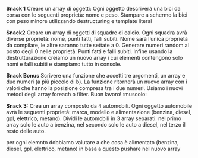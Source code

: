 **Snack 1**
Creare un array di oggetti:
Ogni oggetto descriverà una bici da corsa con le seguenti proprietà: nome e peso.
Stampare a schermo la bici con peso minore utilizzando destructuring e template literal

**Snack2**
Creare un array di oggetti di squadre di calcio. Ogni squadra avrà diverse proprietà: nome, punti fatti, falli subiti.
Nome sarà l’unica proprietà da compilare, le altre saranno tutte settate a 0.
Generare numeri random al posto degli 0 nelle proprietà:
Punti fatti e falli subiti.
Infine usando la destrutturazione creiamo un nuovo array i cui elementi contengono solo nomi e falli subiti e stampiamo tutto in console.

**Snack Bonus**
Scrivere una funzione che accetti tre argomenti, un array e due numeri (a più piccolo di b).
La funzione ritornerà un nuovo array con i valori che hanno la posizione compresa tra i due numeri.
Usiamo i nuovi metodi degli array foreach o filter.
Buon lavoro! :muscolo:

**Snack 3:**
Crea un array composto da 4 automobili.
Ogni oggetto automobile avrà le seguenti proprietà: marca, modello e alimentazione (benzina, diesel, gpl, elettrico, metano).
Dividi le automobili in 3 array separati: nel primo array solo le auto a benzina, nel secondo solo le auto a diesel, nel terzo il resto delle auto.

per ogni elemnto dobbiamo valutare a che cosa è alimentato (benzina, diesel, gpl, elettrico, metano)
in basa a questo pushare nel nuovo array